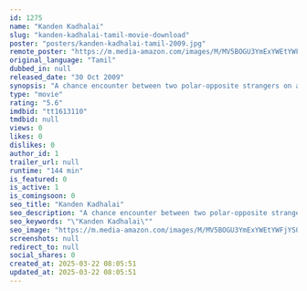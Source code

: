 ```yaml
---
id: 1275
name: "Kanden Kadhalai"
slug: "kanden-kadhalai-tamil-movie-download"
poster: "posters/kanden-kadhalai-tamil-2009.jpg"
remote_poster: "https://m.media-amazon.com/images/M/MV5BOGU3YmExYWEtYWFjYS00MGQzLWJjNjMtYmExNDhmZjA0YmVkXkEyXkFqcGc@._V1_SX300.jpg"
original_language: "Tamil"
dubbed_in: null
released_date: "30 Oct 2009"
synopsis: "A chance encounter between two polar-opposite strangers on a train journey ends up changing their lives."
type: "movie"
rating: "5.6"
imdbid: "tt1613110"
tmdbid: null
views: 0
likes: 0
dislikes: 0
author_id: 1
trailer_url: null
runtime: "144 min"
is_featured: 0
is_active: 1
is_comingsoon: 0
seo_title: "Kanden Kadhalai"
seo_description: "A chance encounter between two polar-opposite strangers on a train journey ends up changing their lives."
seo_keywords: "\"Kanden Kadhalai\""
seo_image: "https://m.media-amazon.com/images/M/MV5BOGU3YmExYWEtYWFjYS00MGQzLWJjNjMtYmExNDhmZjA0YmVkXkEyXkFqcGc@._V1_SX300.jpg"
screenshots: null
redirect_to: null
social_shares: 0
created_at: 2025-03-22 08:05:51
updated_at: 2025-03-22 08:05:51
---
```


